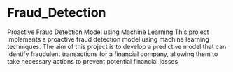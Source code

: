 # Fraud_Detection
Proactive Fraud Detection Model using Machine Learning  This project implements a proactive fraud detection model using machine learning techniques. The aim of this project is to develop a predictive model that can identify fraudulent transactions for a financial company, allowing them to take necessary actions to prevent potential financial losses
